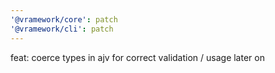 ```yaml
---
'@vramework/core': patch
'@vramework/cli': patch
---
```


feat: coerce types in ajv for correct validation / usage later on
